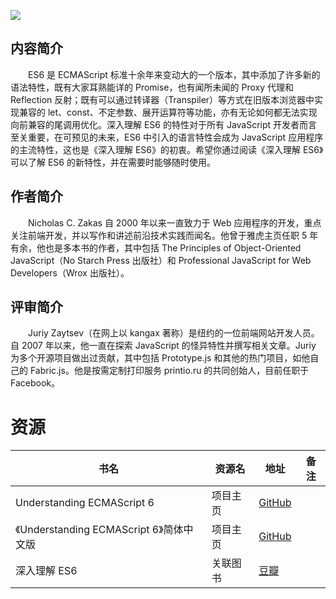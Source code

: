 ![](http://img3m7.ddimg.cn/24/34/25098207-1_u_5.jpg)

## 内容简介

　　ES6 是 ECMAScript 标准十余年来变动大的一个版本，其中添加了许多新的语法特性，既有大家耳熟能详的 Promise，也有闻所未闻的 Proxy 代理和 Reflection 反射；既有可以通过转译器（Transpiler）等方式在旧版本浏览器中实现兼容的 let、const、不定参数、展开运算符等功能，亦有无论如何都无法实现向前兼容的尾调用优化。深入理解 ES6 的特性对于所有 JavaScript 开发者而言至关重要，在可预见的未来，ES6 中引入的语言特性会成为 JavaScript 应用程序的主流特性，这也是《深入理解 ES6》的初衷。希望你通过阅读《深入理解 ES6》可以了解 ES6 的新特性，并在需要时能够随时使用。

## 作者简介

　　Nicholas C. Zakas 自 2000 年以来一直致力于 Web 应用程序的开发，重点关注前端开发，并以写作和讲述前沿技术实践而闻名。他曾于雅虎主页任职 5 年有余，他也是多本书的作者，其中包括 The Principles of Object-Oriented JavaScript（No Starch Press 出版社）和 Professional JavaScript for Web Developers（Wrox 出版社）。

## 评审简介

　　Juriy Zaytsev（在网上以 kangax 著称）是纽约的一位前端网站开发人员。自 2007 年以来，他一直在探索 JavaScript 的怪异特性并撰写相关文章。Juriy 为多个开源项目做出过贡献，其中包括 Prototype.js 和其他的热门项目，如他自己的 Fabric.js。他是按需定制打印服务 printio.ru 的共同创始人，目前任职于 Facebook。

# 资源

|书名|资源名|地址|备注|
|---|---|---|---|
|Understanding ECMAScript 6|项目主页|[GitHub](https://github.com/nzakas/understandinges6)||
|《Understanding ECMAScript 6》简体中文版|项目主页|[GitHub](https://github.com/OshotOkill/understandinges6-simplified-chinese)||
|深入理解 ES6|关联图书|[豆瓣](https://book.douban.com/subject/27072230/)||
